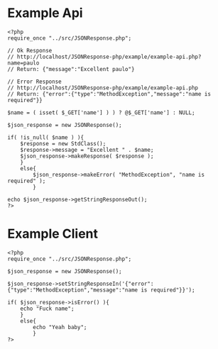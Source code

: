 Example Api
============

	<?php
	require_once "../src/JSONResponse.php";

	// Ok Response
	// http://localhost/JSONResponse-php/example/example-api.php?name=paulo
	// Return: {"message":"Excellent paulo"}
	
	// Error Response
	// http://localhost/JSONResponse-php/example/example-api.php
	// Return: {"error":{"type":"MethodException","message":"name is required"}}
	
	$name = ( isset( $_GET['name'] ) ) ? @$_GET['name'] : NULL;
	
	$json_response = new JSONResponse();
	
	if( !is_null( $name ) ){
		$response = new StdClass();
		$response->message = "Excellent " . $name;
		$json_response->makeResponse( $response );
		}
		else{
			$json_response->makeError( "MethodException", "name is required" );
			}
	
	echo $json_response->getStringResponseOut();
	?>

Example Client
============

	<?php
	require_once "../src/JSONResponse.php";
	
	$json_response = new JSONResponse();
	
	$json_response->setStringResponseIn('{"error":{"type":"MethodException","message":"name is required"}}');
	
	if( $json_response->isError() ){
		echo "Fuck name";
		}
		else{
			echo "Yeah baby";
			}
	?>
